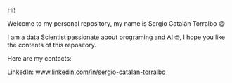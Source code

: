 Hi!

Welcome to my personal repository, my name is Sergio Catalán Torralbo :smile:

I am a data Scientist passionate about programing and AI :nerd_face:, I hope you like the contents of this repository.

Here are my contacts:

LinkedIn: www.linkedin.com/in/sergio-catalan-torralbo
